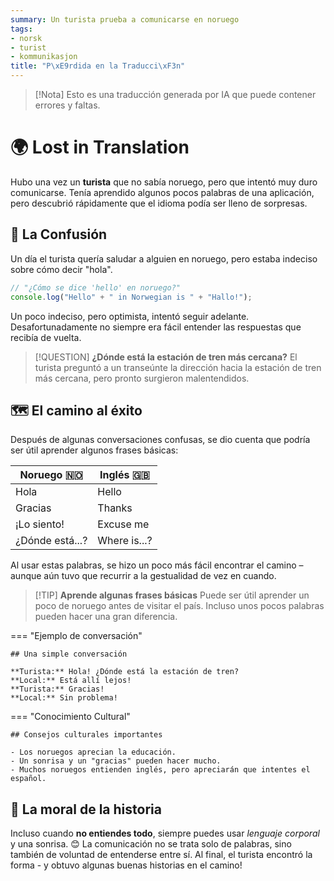 ```yaml
---
summary: Un turista prueba a comunicarse en noruego
tags:
- norsk
- turist
- kommunikasjon
title: "P\xE9rdida en la Traducci\xF3n"
---
```


> [!Nota] Esto es una traducción generada por IA que puede contener errores y faltas.

# 🌍 Lost in Translation

Hubo una vez un **turista** que no sabía noruego, pero que intentó muy duro comunicarse. Tenía aprendido algunos pocos
palabras de una aplicación, pero descubrió rápidamente que el idioma podía ser lleno de sorpresas.

## 📌 La Confusión

Un día el turista quería saludar a alguien en noruego, pero estaba indeciso sobre cómo decir "hola".

```js
// "¿Cómo se dice 'hello' en noruego?"
console.log("Hello" + " in Norwegian is " + "Hallo!");
```

Un poco indeciso, pero optimista, intentó seguir adelante. Desafortunadamente no siempre era fácil entender las respuestas que recibía de vuelta.

> [!QUESTION] **¿Dónde está la estación de tren más cercana?**
> El turista preguntó a un transeúnte la dirección hacia la estación de tren más cercana, pero pronto surgieron malentendidos.

## 🗺️ El camino al éxito

Después de algunas conversaciones confusas, se dio cuenta que podría ser útil aprender algunos frases básicas:

| Noruego 🇳🇴  | Inglés 🇬🇧 |
|-------------|--------------|
| Hola         | Hello        |
| Gracias      | Thanks       |
| ¡Lo siento!   | Excuse me    |
| ¿Dónde está...? | Where is...? |

Al usar estas palabras, se hizo un poco más fácil encontrar el camino – aunque aún tuvo que recurrir a la gestualidad de vez en cuando.

> [!TIP] **Aprende algunas frases básicas**
> Puede ser útil aprender un poco de noruego antes de visitar el país. Incluso unos pocos palabras pueden hacer una gran diferencia.

=== "Ejemplo de conversación"

    ## Una simple conversación

    **Turista:** Hola! ¿Dónde está la estación de tren?  
    **Local:** Está allí lejos!  
    **Turista:** Gracias!  
    **Local:** Sin problema!

=== "Conocimiento Cultural"

    ## Consejos culturales importantes

    - Los noruegos aprecian la educación.
    - Un sonrisa y un "gracias" pueden hacer mucho.
    - Muchos noruegos entienden inglés, pero apreciarán que intentes el español.

## 🚀 La moral de la historia

Incluso cuando **no entiendes todo**, siempre puedes usar *lenguaje corporal* y una sonrisa. 😊 La comunicación no se trata solo de palabras, sino también de voluntad de entenderse entre sí. Al final, el turista encontró la forma - y obtuvo algunas buenas historias en el camino!